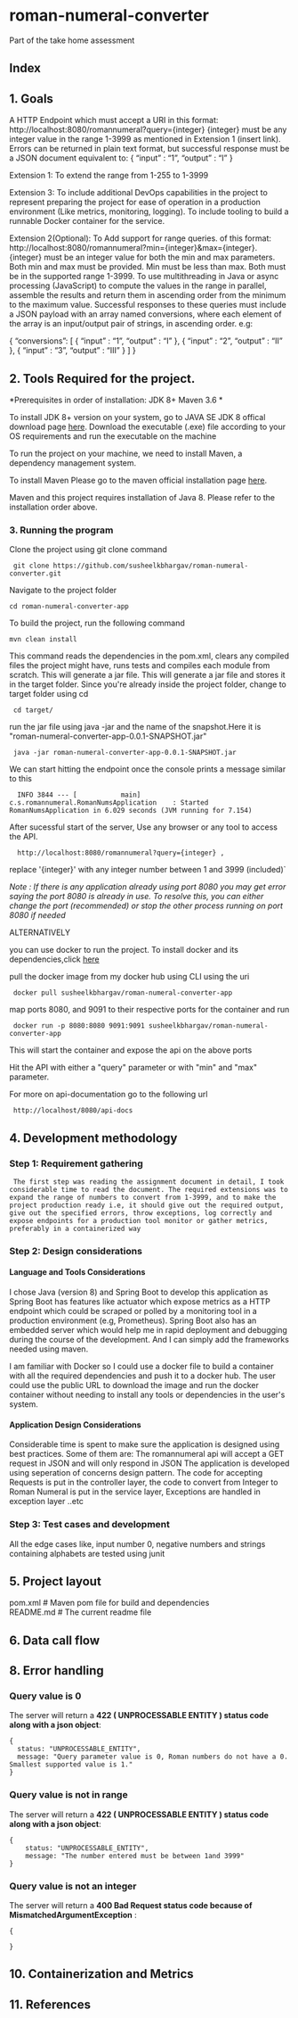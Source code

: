 # roman-numeral-converter
Part of the take home assessment


## Index 


## 1. Goals

A HTTP Endpoint which must accept a URI in this format: http://localhost:8080/romannumeral?query={integer}
{integer} must be any integer value in the range 1-3999 as mentioned in Extension 1 (insert link). Errors can be returned in plain text format, but successful response must be a JSON document
equivalent to:
{
“input” : “1”,
“output” : “I”
}

Extension 1: To extend the range from 1-255 to 1-3999

Extension 3: To include additional DevOps capabilities in the project to represent preparing the project for ease of operation in a production environment (Like metrics, monitoring, logging). To include tooling to build a runnable Docker container for the service.

Extension 2(Optional): To Add support for range queries. of this format:
http://localhost:8080/romannumeral?min={integer}&max={integer}. 
{integer} must be an integer value for both the min and max parameters. Both min and max must be provided. Min must be less than max. Both must be in the
supported range 1-3999. 
To use multithreading in Java or async processing (JavaScript) to compute the values in the range in parallel, assemble the results and return them in ascending order from the minimum to the maximum value. Successful responses to these queries must include a JSON payload with an array named conversions, where each element of the array is an input/output pair of strings, in ascending order. e.g:

{
“conversions”: [
{ “input” : “1”, “output” : “I” },
{ “input” : “2”, “output” : “II” },
{ “input” : “3”, “output” : “III” }
]
}


## 2. Tools Required for the project.

 
  
  *Prerequisites in order of installation: 
  JDK 8+
  Maven 3.6
  * 
  
  To install JDK 8+ version on your system, go to JAVA SE JDK 8 offical download page [here](https://www.oracle.com/java/technologies/javase/javase-jdk8-downloads.html). Download the executable (.exe) file according to your OS requirements and run the executable on the machine
  
  To run the project on your machine, we need to install Maven, a dependency management system. 
  
  To install Maven Please go to the maven official installation page [here](https://maven.apache.org/download.cgi).
  
  Maven and this project requires installation of Java 8. Please refer to the installation order above.
  
  

### 3. Running the program
  

Clone the project using git clone command
  
     git clone https://github.com/susheelkbhargav/roman-numeral-converter.git
     
Navigate to the project folder 
  
    cd roman-numeral-converter-app
    
To build the project, run the following command
    
    mvn clean install

This command reads the dependencies in the pom.xml, clears any compiled files the project might have, runs tests and compiles each module from scratch. This will generate a jar file. This will generate a jar file and stores it in the target folder. Since you're already inside the project folder, change to target folder using cd

     cd target/

run the jar file using java -jar and the name of the snapshot.Here it is 
"roman-numeral-converter-app-0.0.1-SNAPSHOT.jar"

     java -jar roman-numeral-converter-app-0.0.1-SNAPSHOT.jar
     
We can start hitting the endpoint once the console prints a message similar to this

      INFO 3844 --- [           main] c.s.romannumeral.RomanNumsApplication    : Started RomanNumsApplication in 6.029 seconds (JVM running for 7.154)


After sucessful start of the server, Use any browser or any tool to access the API. 
  
      http://localhost:8080/romannumeral?query={integer} , 
replace '{integer}' with any integer number between 1 and 3999 (included)`

*Note : If there is any application already using port 8080 you may get error saying the port 8080 is already in use. To resolve this, you can either change the port (recommended) or stop the other process running on port 8080 if needed*

ALTERNATIVELY

   you can use docker to run the project. To install docker and its dependencies,click [here](https://docs.docker.com/get-docker/)
   
   pull the docker image from my docker hub using CLI using the uri
   
     docker pull susheelkbhargav/roman-numeral-converter-app
   
   map ports 8080, and 9091 to their respective ports for the container and run
   
     docker run -p 8080:8080 9091:9091 susheelkbhargav/roman-numeral-converter-app
 
 This will start the container and expose the api on the above ports
 
 Hit the API with either a "query" parameter or with "min" and "max" parameter. 
 
 For more on api-documentation go to the following url
    
     http://localhost/8080/api-docs

## 4. Development methodology

### Step 1: Requirement gathering 

     The first step was reading the assignment document in detail, I took considerable time to read the document. The required extensions was to expand the range of numbers to convert from 1-3999, and to make the project production ready i.e, it should give out the required output, give out the specified errors, throw exceptions, log correctly and expose endpoints for a production tool monitor or gather metrics, preferably in a containerized way

### Step 2: Design considerations  

   #### Language and Tools Considerations
   
    
  I chose Java (version 8) and Spring Boot to develop this application as Spring Boot has features like actuator which expose metrics as a HTTP endpoint which could be scraped or polled by a monitoring tool in a production environment (e.g, Prometheus). Spring Boot also has an embedded server which would help me in rapid deployment and debugging during the course of the development. And I can simply add the frameworks needed using maven.
    
  I am familiar with Docker so I could use a docker file to build a container with all the required dependencies and push it to a docker hub. The user could use the public URL to download the image and run the docker container without needing to install any tools or dependencies in the user's system.
    
  #### Application Design Considerations
  
  Considerable time is spent to make sure the application is designed using best practices. Some of them are:
      The romannumeral api will accept a GET request in JSON and will only respond in JSON
      The application is developed using seperation of concerns design pattern. The code for accepting Requests is put in the controller layer, the code to convert from Integer to Roman Numeral is put in the service layer, Exceptions are handled in exception layer ..etc
      
   

### Step 3: Test cases and development  

 All the edge cases like, input number 0, negative numbers and strings containing alphabets are tested using junit




## 5. Project layout
pom.xml                  # Maven pom file for build and dependencies     
README.md                # The current readme file

## 6. Data call flow 

 

## 8. Error handling

### Query value is 0
  
The server will return a **422 ( UNPROCESSABLE ENTITY ) status code along with a json object**:

    {
      status: "UNPROCESSABLE_ENTITY",
      message: "Query parameter value is 0, Roman numbers do not have a 0. Smallest supported value is 1."
    }


### Query value is not in range

The server will return a **422 ( UNPROCESSABLE ENTITY ) status code along with a json object**:

    {
	    status: "UNPROCESSABLE_ENTITY",
        message: "The number entered must be between 1and 3999"
    }
 
 
### Query value is not an integer

The server will return a **400 Bad Request status code because of MismatchedArgumentException** :

    {
	   
    }

## 10. Containerization and Metrics

  

## 11. References



